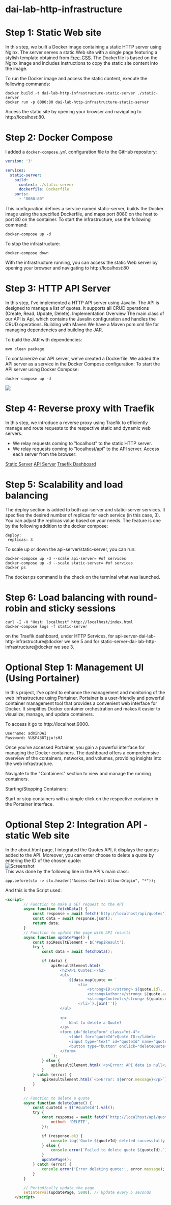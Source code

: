 # dai-lab-http-infrastructure

# Step 1: Static Web site

In this step, we built a Docker image containing a static HTTP server using Nginx. The server serves a static Web site with a single page featuring a stylish template obtained from [Free-CSS](https://www.free-css.com/). The Dockerfile is based on the Nginx image and includes instructions to copy the static site content into the image.

To run the Docker image and access the static content, execute the following commands:
```
docker build -t dai-lab-http-infrastructure-static-server ./static-server
docker run -p 8080:80 dai-lab-http-infrastructure-static-server
```
Access the static site by opening your browser and navigating to http://localhost:80.

# Step 2: Docker Compose

I added a `docker-compose.yml` configuration file to the GitHub repository:

```yml
version: '3'

services:
  static-server:
    build:
      context: ./static-server
      dockerfile: Dockerfile
    ports:
      - "8080:80"
```
This configuration defines a service named static-server, builds the Docker image using the specified Dockerfile, and maps port 8080 on the host to port 80 on the container.
To start the infrastructure, use the following command:

```
docker-compose up -d
```
To stop the infrastructure:
```
docker-compose down
```
With the infrastructure running, you can access the static Web server by opening your browser and navigating to http://localhost:80

# Step 3: HTTP API Server

In this step, I've implemented a HTTP API server using Javalin. The API is designed to manage a list of quotes. It supports all CRUD operations (Create, Read, Update, Delete).
Implementation Overview
The main class of our API is Api, which contains the Javalin configuration and handles the CRUD operations.
Building with Maven
We have a Maven pom.xml file for managing dependencies and building the JAR.

To build the JAR with dependencies:
```
mvn clean package
```
To containerize our API server, we've created a Dockerfile.
We added the API server as a service in the Docker Compose configuration:
To start the API server using Docker Compose:
```
docker-compose up -d
```
![](https://github.com/mehdibenz0/dai-lab-http-infrastructure/blob/main/InsomniaDemo.gif)

# Step 4: Reverse proxy with Traefik

In this step, we introduce a reverse proxy using Traefik to efficiently manage and route requests to the respective static and dynamic web servers.
- We relay requests coming to "localhost" to the static HTTP server.
- We relay requests coming to "localhost/api" to the API server.
Access each server from the browser:

[Static Server](localhost)
[API Server](localhost/api)
[Traefik Dashboard](localhost/8080)


# Step 5: Scalability and load balancing

The deploy section is added to both api-server and static-server services. It specifies the desired number of replicas for each service (in this case, 3). You can adjust the replicas value based on your needs.
The feature is one by the following addition to the docker compose:
```
deploy:
 replicas: 3
```
To scale up or down the api-server/static-server, you can run:
```
docker-compose up -d --scale api-server= #of services
docker-compose up -d --scale static-server= #of services
docker ps
```
The docker ps command is the check on the terminal what was launched.
# Step 6: Load balancing with round-robin and sticky sessions
```
curl -I -H "Host: localhost" http://localhost/index.html
docker-compose logs -f static-server
```
on the Traefik dashboard, under HTTP Services, for api-server-dai-lab-http-infrastructure@docker we see 5 and for static-server-dai-lab-http-infrastructure@docker we see 3.

# Optional Step 1: Management UI (Using Portainer)

In this project, I've opted to enhance the management and monitoring of the web infrastructure using Portainer. Portainer is a user-friendly and powerful container management tool that provides a convenient web interface for Docker. It simplifies Docker container orchestration and makes it easier to visualize, manage, and update containers.

To access it go to http://localhost:9000.
```
Username: adminDAI
Password: VU$F438Tjju!sHJ
```
Once you've accessed Portainer, you gain a powerful interface for managing the Docker containers. The dashboard offers a comprehensive overview of the containers, networks, and volumes, providing insights into the web infrastructure.

Navigate to the "Containers" section to view and manage the running containers.

Starting/Stopping Containers:

Start or stop containers with a simple click on the respective container in the Portainer interface.

# Optional Step 2: Integration API - static Web site

In the about.html page, I integrated the Quotes API, it displays the quotes added to the API.
Moreover, you can enter choose to delete a quote by entering the ID of the chosen quote:<br />
![Screenshot](API_Integration.png)
<br />
This was done by the following line in the API's main class:
```
app.before(ctx -> ctx.header("Access-Control-Allow-Origin", "*"));
```
And this is the Script used:
```html
<script>
        // Function to make a GET request to the API
        async function fetchData() {
            const response = await fetch('http://localhost/api/quotes');
            const data = await response.json();
            return data;
        }
        // Function to update the page with API results
        async function updatePage() {
            const apiResultElement = $('#apiResult');
            try {
                const data = await fetchData();

                if (data) {
                    apiResultElement.html(`
                        <h2>API Quotes:</h2>
                        <ul>
                            ${data.map(quote => `
                                <li>
                                    <strong>ID:</strong> ${quote.id}, 
                                    <strong>Author:</strong> ${quote.author}, 
                                    <strong>Content:</strong> ${quote.content}
                                </li>`).join('')}
                        </ul>
                        
                        <p>
                            Want to delete a Quote?
                        </p>
                        <form id="deleteForm" class="mt-4">
                            <label for="quoteId">Quote ID:</label>
                            <input type="text" id="quoteId" name="quoteId" required>
                            <button type="button" onclick="deleteQuote()">Delete</button>
                        </form>
                    `);
                } else {
                    apiResultElement.html('<p>Error: API data is null</p>');
                }
            } catch (error) {
                apiResultElement.html(`<p>Error: ${error.message}</p>`);
            }
        }

        // Function to delete a quote
        async function deleteQuote() {
            const quoteId = $('#quoteId').val();
            try {
                const response = await fetch(`http://localhost/api/quotes/${quoteId}`, {
                    method: 'DELETE',
                });

                if (response.ok) {
                    console.log(`Quote ${quoteId} deleted successfully.`);
                } else {
                    console.error(`Failed to delete quote ${quoteId}.`);
                }
                updatePage();
            } catch (error) {
                console.error('Error deleting quote:', error.message);
            }
        }

        // Periodically update the page
        setInterval(updatePage, 5000); // Update every 5 seconds
    </script>
  ```

